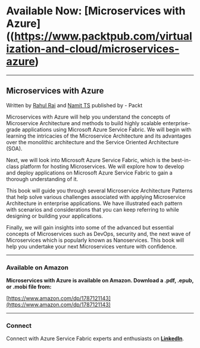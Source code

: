 # Available Now: [Microservices with Azure]((https://www.packtpub.com/virtualization-and-cloud/microservices-azure)
---

## Microservices with Azure
Written by [Rahul Rai](https://rahulrai.in) and [Namit TS](http://namit.me) published by - Packt

Microservices with Azure will help you understand the concepts of Microservice Architecture and methods to build highly scalable enterprise-grade applications using Microsoft Azure Service Fabric. We will begin with learning the intricacies of the Microservice Architecture and its advantages over the monolithic architecture and the Service Oriented Architecture (SOA). 

Next, we will look into Microsoft Azure Service Fabric, which is the best-in-class platform for hosting Microservices. We will explore how to develop and deploy applications on Microsoft Azure Service Fabric to gain a thorough understanding of it.

This book will guide you through several Microservice Architecture Patterns that help solve various challenges associated with applying Microservice Architecture in enterprise applications. We have illustrated each pattern with scenarios and considerations that you can keep referring to while designing or building your applications.

Finally, we will gain insights into some of the advanced but essential concepts of Microservices such as DevOps, security and, the next wave of Microservices which is popularly known as Nanoservices. This book will help you undertake your next Microservices venture with confidence.

---
### <i class="fa fa-amazon" aria-hidden="true" style="font-size:30px"></i> Available on Amazon

**Microservices with Azure is available on Amazon. Download a .pdf, .epub, or .mobi file from:**

[https://www.amazon.com/dp/1787121143](https://www.amazon.com/dp/1787121143)

---

### <i class="fa fa-linkedin-square" style="font-size:35px"></i> Connect
Connect with Azure Service Fabric experts and enthusiasts on **[LinkedIn](https://www.linkedin.com/groups/8526708)**.